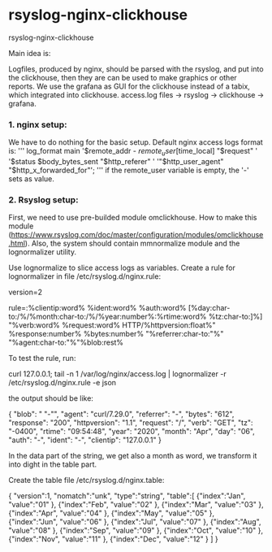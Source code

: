 # rsyslog-nginx-clickhouse
rsyslog-nginx-clickhouse

Main idea is:

Logfiles, produced by nginx, should be parsed with the rsyslog, and put into the clickhouse, then they are can be used to make graphics or other reports.
We use the grafana as GUI for the clickhouse instead of a tabix, which integrated into clickhouse. 
access.log files -> rsyslog -> clickhouse -> grafana.

### 1. nginx setup:

We have to do nothing for the basic setup. 
Default nginx access logs format is:
'''
log_format  main  '$remote_addr - $remote_user [$time_local] "$request" '
                  '$status $body_bytes_sent "$http_referer" '
                  '"$http_user_agent" "$http_x_forwarded_for"';
'''
if the remote_user variable is empty, the '-' sets as value. 

### 2. Rsyslog setup:

First, we need to use pre-builded module omclickhouse. How to make this module (https://www.rsyslog.com/doc/master/configuration/modules/omclickhouse.html).
Also, the system should contain mmnormalize module and the lognormalizer utility.


Use lognormalize to slice access logs as variables.
Create a rule for lognormalizer in file /etc/rsyslog.d/nginx.rule: 

version=2

rule=:%clientip:word% %ident:word% %auth:word% [%day:char-to:/%/%month:char-to:/%/%year:number%:%rtime:word% %tz:char-to:]%] "%verb:word% %request:word% HTTP/%httpversion:float%" %response:number% %bytes:number% "%referrer:char-to:"%" "%agent:char-to:"%"%blob:rest%



To test the rule, run: 

curl 127.0.0.1; tail -n 1 /var/log/nginx/access.log | lognormalizer  -r /etc/rsyslog.d/nginx.rule -e json

the output should be like:

{ "blob": " \"-\"", "agent": "curl\/7.29.0", "referrer": "-", "bytes": "612", "response": "200", "httpversion": "1.1", "request": "\/", "verb": "GET", "tz": "-0400", "rtime": "09:54:48", "year": "2020", "month": "Apr", "day": "06", "auth": "-", "ident": "-", "clientip": "127.0.0.1" }


In the data part of the string, we get also a month as word, we transform it into dight in the table part.

Create the table file /etc/rsyslog.d/nginx.table:

{ "version":1, "nomatch":"unk", "type":"string",
 "table":[ {"index":"Jan", "value":"01" },
      {"index":"Feb", "value":"02" },
      {"index":"Mar", "value":"03" },
      {"index":"Apr", "value":"04" },
      {"index":"May", "value":"05" },
      {"index":"Jun", "value":"06" },
      {"index":"Jul", "value":"07" },
      {"index":"Aug", "value":"08" },
      {"index":"Sep", "value":"09" },
      {"index":"Oct", "value":"10" },
      {"index":"Nov", "value":"11" },
      {"index":"Dec", "value":"12" }
     ]
}


